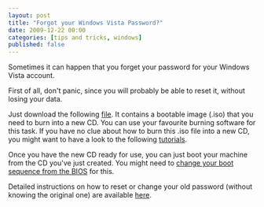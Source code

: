 ```yaml
--- 
layout: post
title: "Forgot your Windows Vista Password?"
date: 2009-12-22 00:00
categories: [tips and tricks, windows]
published: false
---
```

Sometimes it can happen that you forget your password for your Windows Vista account.

First of all, don't panic, since you will probably be able to reset it, without losing your data.

Just download the following <a href="http://pogostick.net/~pnh/ntpasswd/cd080802.zip" target="_self">file</a>. It contains a bootable image (.iso) that you need to burn into a new CD. You can use your favourite burning software for this task. If you have no clue about how to burn this .iso file into a new CD, you might want to have a look to the following <a href="http://www.magiciso.com/tutorials/tutorials.htm" target="_blank">tutorials</a>.

Once you have the new CD ready for use, you can just boot your machine from the CD you've just created. You might need to <a href="http://helpdeskgeek.com/how-to/change-boot-order-xp-vista/" target="_blank">change your boot sequence from the BIOS</a> for this.

Detailed instructions on how to reset or change your old password (without knowing the original one) are available <a href="http://pogostick.net/~pnh/ntpasswd/walkthrough.html" target="_blank">here</a>.
